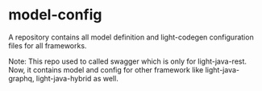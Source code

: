 # model-config
A repository contains all model definition and light-codegen configuration files for all
frameworks. 

Note: This repo used to called swagger which is only for light-java-rest. Now, it contains
model and config for other framework like light-java-graphq, light-java-hybrid as well.


